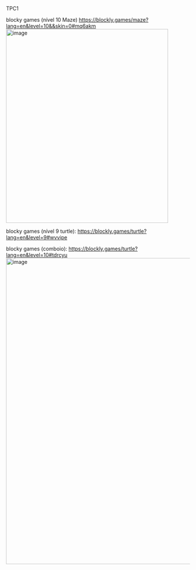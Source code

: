TPC1

blocky games (nível 10 Maze)
https://blockly.games/maze?lang=en&level=10&&skin=0#mq6akm
<img width="444" height="530" alt="image" src="https://github.com/user-attachments/assets/a26d140d-5137-4184-a0de-90da4cb862d2" />

blocky games (nível 9 turtle):
https://blockly.games/turtle?lang=en&level=9#wvvipe


blocky games (comboio):
https://blockly.games/turtle?lang=en&level=10#tdrcyu
<img width="1598" height="837" alt="image" src="https://github.com/user-attachments/assets/ed97504f-e311-4495-8307-0039fb15060a" />

